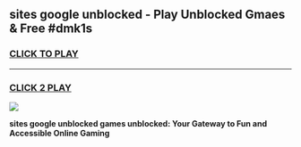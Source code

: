 
## sites google unblocked - Play Unblocked Gmaes & Free #dmk1s
<h3>
<a href="https://news.freeplayer.one?title=sites_google_unblocked&ref=24F">CLICK TO PLAY</a></h3>
<hr>

<h3>
<a href="https://news.freeplayer.one?title=sites_google_unblocked&ref=24F">CLICK 2 PLAY</a>
  
</h3>

<a href="https://news.freeplayer.one?title=sites_google_unblocked&ref=24F/"><img src="https://clearcache.store/games.png"></a>


**sites google unblocked games unblocked: Your Gateway to Fun and Accessible Online Gaming**
